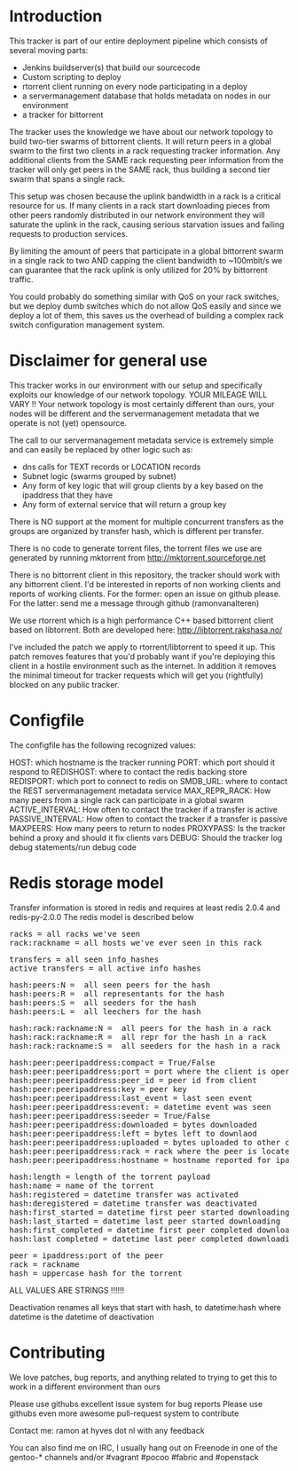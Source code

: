 # Introduction

This tracker is part of our entire deployment pipeline which consists of several moving parts:
 * Jenkins buildserver(s) that build our sourcecode
 * Custom scripting to deploy
 * rtorrent client running on every node participating in a deploy
 * a servermanagement database that holds metadata on nodes in our environment
 * a tracker for bittorrent

The tracker uses the knowledge we have about our network topology to build two-tier swarms of bittorrent clients. 
It will return peers in a global swarm to the first two clients in a rack requesting tracker information.
Any additional clients from the SAME rack requesting peer information from the tracker will only get peers in the SAME
rack, thus building a second tier swarm that spans a single rack.

This setup was chosen because the uplink bandwidth in a rack is a critical resource for us. If many clients in a rack
start downloading pieces from other peers randomly distributed in our network environment they will saturate the uplink
in the rack, causing serious starvation issues and failing requests to production services.

By limiting the amount of peers that participate in a global bittorrent swarm in a single rack to two AND capping the
client bandwidth to ~100mbit/s we can guarantee that the rack uplink is only utilized for 20% by bittorrent traffic.

You could probably do something similar with QoS on your rack switches, but we deploy dumb switches which do not allow
QoS easily and since we deploy a lot of them, this saves us the overhead of building a complex rack switch configuration
management system.

# Disclaimer for general use

This tracker works in our environment with our setup and specifically exploits our knowledge of our network topology. 
YOUR MILEAGE WILL VARY !! Your network topology is most certainly different than ours, your nodes will be different and
the servermanagement metadata that we operate is not (yet) opensource.

The call to our servermanagement metadata service is extremely simple and can easily be replaced by other logic such as:
 * dns calls for TEXT records or LOCATION records
 * Subnet logic (swarms grouped by subnet)
 * Any form of key logic that will group clients by a key based on the ipaddress that they have
 * Any form of external service that will return a group key

There is NO support at the moment for multiple concurrent transfers as the groups are organized by transfer hash, which
is different per transfer.

There is no code to generate torrent files, the torrent files we use are generated by running mktorrent from
http://mktorrent.sourceforge.net

There is no bittorrent client in this repository, the tracker should work with any bittorrent client. I'd be interested
in reports of non working clients and reports of working clients. For the former: open an issue on github please.
For the latter: send me a message through github (ramonvanalteren)

We use rtorrent which is a high performance C++ based bittorrent client based on libtorrent. Both are developed here:
http://libtorrent.rakshasa.no/

I've included the patch we apply to rtorrent/libtorrent to speed it up. This patch removes features that you'd probably
want if you're deploying this client in a hostile environment such as the internet. In addition it removes the minimal
timeout for tracker requests which will get you (rightfully) blocked on any public tracker.

# Configfile

The configfile has the following recognized values:

HOST: which hostname is the tracker running
PORT: which port should it respond to
REDISHOST: where to contact the redis backing store
REDISPORT: which port to connect to redis on
SMDB_URL: where to contact the REST servermanagement metadata service
MAX_REPR_RACK: How many peers from a single rack can participate in a global swarm
ACTIVE_INTERVAL: How often to contact the tracker if a transfer is active
PASSIVE_INTERVAL: How often to contact the tracker if a transfer is passive
MAXPEERS: How many peers to return to nodes
PROXYPASS: Is the tracker behind a proxy and should it fix clients vars
DEBUG: Should the tracker log debug statements/run debug code

# Redis storage model

Transfer information is stored in redis and requires at least redis 2.0.4 and redis-py-2.0.0
The redis model is described below

<pre>
racks = all racks we've seen  
rack:rackname = all hosts we've ever seen in this rack  
</pre>
<pre>
transfers = all seen info_hashes  
active_transfers = all active info_hashes  
</pre>
<pre>
hash:peers:N =  all seen peers for the hash  
hash:peers:R =  all representants for the hash  
hash:peers:S =  all seeders for the hash  
hash:peers:L =  all leechers for the hash  
</pre>

<pre>
hash:rack:rackname:N =  all peers for the hash in a rack  
hash:rack:rackname:R =  all repr for the hash in a rack  
hash:rack:rackname:S =  all seeders for the hash in a rack  
</pre>

<pre>
hash:peer:peeripaddress:compact = True/False  
hash:peer:peeripaddress:port = port where the client is operating on  
hash:peer:peeripaddress:peer_id = peer id from client  
hash:peer:peeripaddress:key = peer key  
hash:peer:peeripaddress:last_event = last seen event  
hash:peer:peeripaddress:event:<event> = datetime event was seen  
hash:peer:peeripaddress:seeder = True/False  
hash:peer:peeripaddress:downloaded = bytes downloaded  
hash:peer:peeripaddress:left = bytes left to downlaod  
hash:peer:peeripaddress:uploaded = bytes uploaded to other clients  
hash:peer:peeripaddress:rack = rack where the peer is located  
hash:peer:peeripaddress:hostname = hostname reported for ipaddress  
</pre>

<pre>
hash:length = length of the torrent payload  
hash:name = name of the torrent  
hash:registered = datetime transfer was activated  
hash:deregistered = datetime transfer was deactivated  
hash:first_started = datetime first peer started downloading  
hash:last_started = datetime last peer started downloading  
hash:first_completed = datetime first peer completed downloading  
hash:last_completed = datetime last peer completed downloading  
</pre>

<pre>
peer = ipaddress:port of the peer  
rack = rackname  
hash = uppercase hash for the torrent  
</pre>

ALL VALUES ARE STRINGS !!!!!!

Deactivation renames all keys that start with hash, to datetime:hash where datetime is the datetime of deactivation

# Contributing

We love patches, bug reports, and anything related to trying to get this to work in a different environment than ours

Please use githubs excellent issue system for bug reports
Please use githubs even more awesome pull-request system to contribute

Contact me: ramon at hyves dot nl with any feedback

You can also find me on IRC, I usually hang out on Freenode in one of the gentoo-\* channels and/or #vagrant #pocoo #fabric and #openstack
